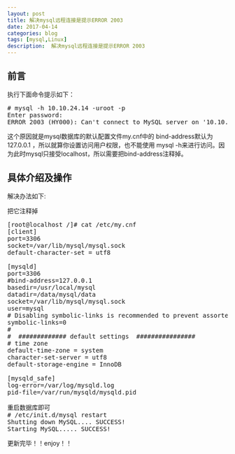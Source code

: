 ```yaml
---
layout: post
title: 解决mysql远程连接是提示ERROR 2003
date: 2017-04-14
categories: blog
tags: [mysql,Linux]
description:  解决mysql远程连接是提示ERROR 2003
---
```



## 前言
执行下面命令提示如下：
<pre>
# mysql -h 10.10.24.14 -uroot -p
Enter password: 
ERROR 2003 (HY000): Can't connect to MySQL server on '10.10.24.14' (111)
</pre>

这个原因就是mysql数据库的默认配置文件my.cnf中的 bind-address默认为127.0.0.1 ，所以就算你设置访问用户权限，也不能使用
mysql -h来进行访问。因为此时mysql只接受localhost，所以需要把bind-address注释掉。

## 具体介绍及操作
解决办法如下:

把它注释掉
<pre>
[root@localhost /]# cat /etc/my.cnf 
[client]
port=3306
socket=/var/lib/mysql/mysql.sock
default-character-set = utf8
 
[mysqld]
port=3306
#bind-address=127.0.0.1
basedir=/usr/local/mysql
datadir=/data/mysql/data
socket=/var/lib/mysql/mysql.sock
user=mysql
# Disabling symbolic-links is recommended to prevent assorted security risks
symbolic-links=0
#  
#  ############# default settings  ################
# time zone
default-time-zone = system
character-set-server = utf8
default-storage-engine = InnoDB
 
[mysqld_safe]
log-error=/var/log/mysqld.log
pid-file=/var/run/mysqld/mysqld.pid

重启数据库即可
# /etc/init.d/mysql restart
Shutting down MySQL.... SUCCESS! 
Starting MySQL..... SUCCESS! 
</pre>


更新完毕！！enjoy！！

